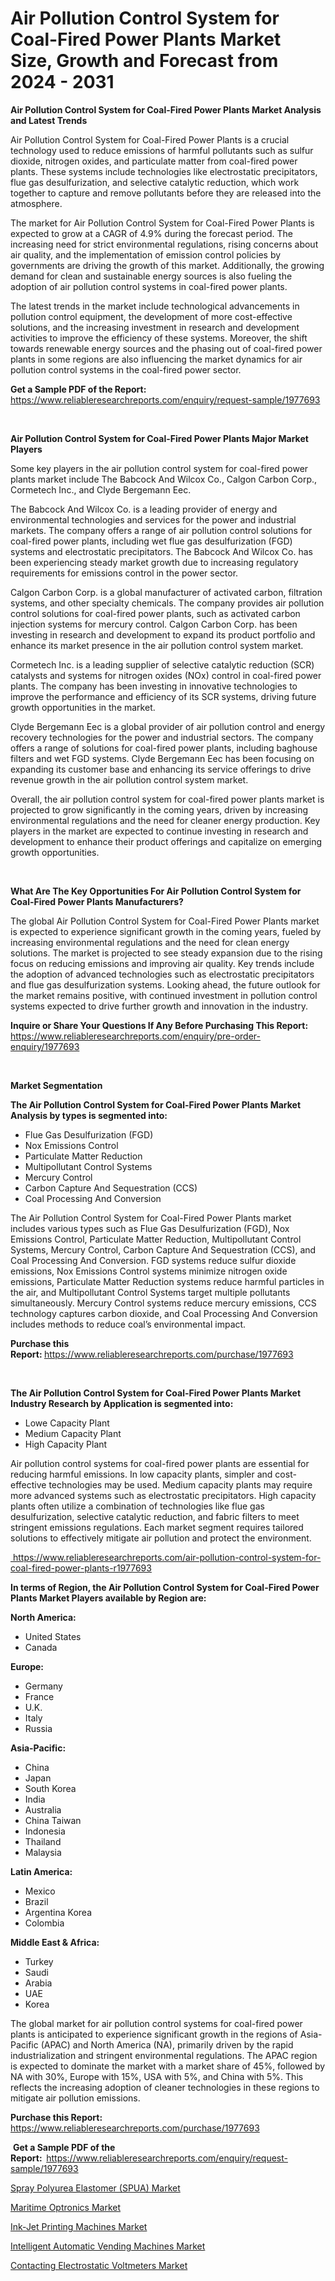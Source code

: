 <p><h1>Air Pollution Control System for Coal-Fired Power Plants Market Size, Growth and Forecast from 2024 - 2031</h1></p><p><strong>Air Pollution Control System for Coal-Fired Power Plants Market Analysis and Latest Trends</strong></p>
<p><p>Air Pollution Control System for Coal-Fired Power Plants is a crucial technology used to reduce emissions of harmful pollutants such as sulfur dioxide, nitrogen oxides, and particulate matter from coal-fired power plants. These systems include technologies like electrostatic precipitators, flue gas desulfurization, and selective catalytic reduction, which work together to capture and remove pollutants before they are released into the atmosphere.</p><p>The market for Air Pollution Control System for Coal-Fired Power Plants is expected to grow at a CAGR of 4.9% during the forecast period. The increasing need for strict environmental regulations, rising concerns about air quality, and the implementation of emission control policies by governments are driving the growth of this market. Additionally, the growing demand for clean and sustainable energy sources is also fueling the adoption of air pollution control systems in coal-fired power plants.</p><p>The latest trends in the market include technological advancements in pollution control equipment, the development of more cost-effective solutions, and the increasing investment in research and development activities to improve the efficiency of these systems. Moreover, the shift towards renewable energy sources and the phasing out of coal-fired power plants in some regions are also influencing the market dynamics for air pollution control systems in the coal-fired power sector.</p></p>
<p><strong>Get a Sample PDF of the Report:&nbsp;</strong> <a href="https://www.reliableresearchreports.com/enquiry/request-sample/1977693">https://www.reliableresearchreports.com/enquiry/request-sample/1977693</a></p>
<p>&nbsp;</p>
<p><strong>Air Pollution Control System for Coal-Fired Power Plants Major Market Players</strong></p>
<p><p>Some key players in the air pollution control system for coal-fired power plants market include The Babcock And Wilcox Co., Calgon Carbon Corp., Cormetech Inc., and Clyde Bergemann Eec.</p><p>The Babcock And Wilcox Co. is a leading provider of energy and environmental technologies and services for the power and industrial markets. The company offers a range of air pollution control solutions for coal-fired power plants, including wet flue gas desulfurization (FGD) systems and electrostatic precipitators. The Babcock And Wilcox Co. has been experiencing steady market growth due to increasing regulatory requirements for emissions control in the power sector.</p><p>Calgon Carbon Corp. is a global manufacturer of activated carbon, filtration systems, and other specialty chemicals. The company provides air pollution control solutions for coal-fired power plants, such as activated carbon injection systems for mercury control. Calgon Carbon Corp. has been investing in research and development to expand its product portfolio and enhance its market presence in the air pollution control system market.</p><p>Cormetech Inc. is a leading supplier of selective catalytic reduction (SCR) catalysts and systems for nitrogen oxides (NOx) control in coal-fired power plants. The company has been investing in innovative technologies to improve the performance and efficiency of its SCR systems, driving future growth opportunities in the market.</p><p>Clyde Bergemann Eec is a global provider of air pollution control and energy recovery technologies for the power and industrial sectors. The company offers a range of solutions for coal-fired power plants, including baghouse filters and wet FGD systems. Clyde Bergemann Eec has been focusing on expanding its customer base and enhancing its service offerings to drive revenue growth in the air pollution control system market.</p><p>Overall, the air pollution control system for coal-fired power plants market is projected to grow significantly in the coming years, driven by increasing environmental regulations and the need for cleaner energy production. Key players in the market are expected to continue investing in research and development to enhance their product offerings and capitalize on emerging growth opportunities.</p></p>
<p>&nbsp;</p>
<p><strong>What Are The Key Opportunities For Air Pollution Control System for Coal-Fired Power Plants Manufacturers?</strong></p>
<p><p>The global Air Pollution Control System for Coal-Fired Power Plants market is expected to experience significant growth in the coming years, fueled by increasing environmental regulations and the need for clean energy solutions. The market is projected to see steady expansion due to the rising focus on reducing emissions and improving air quality. Key trends include the adoption of advanced technologies such as electrostatic precipitators and flue gas desulfurization systems. Looking ahead, the future outlook for the market remains positive, with continued investment in pollution control systems expected to drive further growth and innovation in the industry.</p></p>
<p><strong>Inquire or Share Your Questions If Any Before Purchasing This Report:</strong> <a href="https://www.reliableresearchreports.com/enquiry/pre-order-enquiry/1977693">https://www.reliableresearchreports.com/enquiry/pre-order-enquiry/1977693</a></p>
<p>&nbsp;</p>
<p><strong>Market Segmentation</strong></p>
<p><strong>The Air Pollution Control System for Coal-Fired Power Plants Market Analysis by types is segmented into:</strong></p>
<p><ul><li>Flue Gas Desulfurization (FGD)</li><li>Nox Emissions Control</li><li>Particulate Matter Reduction</li><li>Multipollutant Control Systems</li><li>Mercury Control</li><li>Carbon Capture And Sequestration (CCS)</li><li>Coal Processing And Conversion</li></ul></p>
<p><p>The Air Pollution Control System for Coal-Fired Power Plants market includes various types such as Flue Gas Desulfurization (FGD), Nox Emissions Control, Particulate Matter Reduction, Multipollutant Control Systems, Mercury Control, Carbon Capture And Sequestration (CCS), and Coal Processing And Conversion. FGD systems reduce sulfur dioxide emissions, Nox Emissions Control systems minimize nitrogen oxide emissions, Particulate Matter Reduction systems reduce harmful particles in the air, and Multipollutant Control Systems target multiple pollutants simultaneously. Mercury Control systems reduce mercury emissions, CCS technology captures carbon dioxide, and Coal Processing And Conversion includes methods to reduce coal’s environmental impact.</p></p>
<p><strong>Purchase this Report:&nbsp;</strong><a href="https://www.reliableresearchreports.com/purchase/1977693">https://www.reliableresearchreports.com/purchase/1977693</a></p>
<p>&nbsp;</p>
<p><strong>The Air Pollution Control System for Coal-Fired Power Plants Market Industry Research by Application is segmented into:</strong></p>
<p><ul><li>Lowe Capacity Plant</li><li>Medium Capacity Plant</li><li>High Capacity Plant</li></ul></p>
<p><p>Air pollution control systems for coal-fired power plants are essential for reducing harmful emissions. In low capacity plants, simpler and cost-effective technologies may be used. Medium capacity plants may require more advanced systems such as electrostatic precipitators. High capacity plants often utilize a combination of technologies like flue gas desulfurization, selective catalytic reduction, and fabric filters to meet stringent emissions regulations. Each market segment requires tailored solutions to effectively mitigate air pollution and protect the environment.</p></p>
<p><a href="https://www.reliableresearchreports.com/air-pollution-control-system-for-coal-fired-power-plants-r1977693">&nbsp;https://www.reliableresearchreports.com/air-pollution-control-system-for-coal-fired-power-plants-r1977693</a></p>
<p><strong>In terms of Region, the Air Pollution Control System for Coal-Fired Power Plants Market Players available by Region are:</strong></p>
<p>
    <p> <strong> North America: </strong>
        <ul>
            <li>United States</li>
            <li>Canada</li>
        </ul>
        </p> 
    <p> <strong> Europe: </strong>
        <ul>
            <li>Germany</li>
            <li>France</li>
            <li>U.K.</li>
            <li>Italy</li>
            <li>Russia</li>
        </ul>
        </p> 
    <p> <strong> Asia-Pacific: </strong>
        <ul>
            <li>China</li>
            <li>Japan</li>
            <li>South Korea</li>
            <li>India</li>
            <li>Australia</li>
            <li>China Taiwan</li>
            <li>Indonesia</li>
            <li>Thailand</li>
            <li>Malaysia</li>
        </ul>
        </p> 
    <p> <strong> Latin America: </strong>
        <ul>
            <li>Mexico</li>
            <li>Brazil</li>
            <li>Argentina Korea</li>
            <li>Colombia</li>
        </ul>
        </p> 
    <p> <strong> Middle East & Africa: </strong>
        <ul>
            <li>Turkey</li>
            <li>Saudi</li>
            <li>Arabia</li>
            <li>UAE</li>
            <li>Korea</li>
        </ul>
    </p>
    </p>
<p><p>The global market for air pollution control systems for coal-fired power plants is anticipated to experience significant growth in the regions of Asia-Pacific (APAC) and North America (NA), primarily driven by the rapid industrialization and stringent environmental regulations. The APAC region is expected to dominate the market with a market share of 45%, followed by NA with 30%, Europe with 15%, USA with 5%, and China with 5%. This reflects the increasing adoption of cleaner technologies in these regions to mitigate air pollution emissions.</p></p>
<p><strong>Purchase this Report: </strong><a href="https://www.reliableresearchreports.com/purchase/1977693">https://www.reliableresearchreports.com/purchase/1977693</a></p>
<p>&nbsp;<strong>Get a Sample PDF of the Report:&nbsp;&nbsp;</strong><a href="https://www.reliableresearchreports.com/enquiry/request-sample/1977693">https://www.reliableresearchreports.com/enquiry/request-sample/1977693</a></p>
<p><strong></strong></p>
<p><p><a href="https://issuu.com/reportprime-2/docs/spray-polyurea-elastomer-spua-market-size-2030.ppt">Spray Polyurea Elastomer (SPUA) Market</a></p><p><a href="https://www.linkedin.com/pulse/maritime-optronics-market-furnishes-information-share-trends-wxb3f?trackingId=ATv2PdA0BrDt0Bxs2%2FzxOA%3D%3D">Maritime Optronics Market</a></p><p><a href="https://github.com/suaretopek9/Market-Research-Report-List-2/blob/main/ink-jet-printing-machines-market.md">Ink-Jet Printing Machines Market</a></p><p><a href="https://github.com/moyahfrancoestellec51j635wcx/Market-Research-Report-List-2/blob/main/intelligent-automatic-vending-machines-market.md">Intelligent Automatic Vending Machines Market</a></p><p><a href="https://www.linkedin.com/pulse/contacting-electrostatic-voltmeters-market-competitive-cqwnf?trackingId=%2BaEvtXFCoBmv52%2F53kC%2B1Q%3D%3D">Contacting Electrostatic Voltmeters Market</a></p></p>